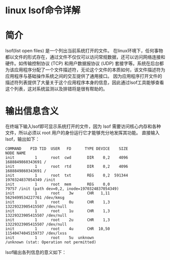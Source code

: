 # linux lsof命令详解
# 简介
lsof(list open files) 是一个列出当前系统打开的文件。
在linux环境下，任何事物都以文件的形式存在，通过文件不仅仅可以访问常规数据，还可以访问网络连接和硬件。如传输控制协议 (TCP) 和用户数据报协议 (UDP) 套接字等。系统在后台都为该应用程序分配了一个文件描述符，无论这个文件的本质如何，该文件描述符为应用程序与基础操作系统之间的交互提供了通用接口。 因为应用程序打开文件的描述符列表提供了大量关于这个应用程序本身的信息，因此通过lsof工具能够查看这个列表，这对系统监测以及排错将是很有帮助的。
# 输出信息含义
在终端下输入lsof即可显示系统打开的文件，因为 lsof 需要访问核心内存和各种文件，所以必须以 root 用户的身份运行它才能够充分地发挥其功能。
直接输入lsof，输出如下：
```Shell
COMMAND    PID TID  USER   FD      TYPE DEVICE    SIZE              NODE NAME        
init         1      root  cwd       DIR    0,2    4096  1688849860343691 /           
init         1      root  rtd       DIR    0,2    4096  1688849860343691 /           
init         1      root  txt       REG    0,2  591344  1970324837054349 /init       
init         1      root  mem       REG    0,0                     79757 /init (path dev=0,2, inode=1970324837054349)
init         1      root    3w      CHR   1,11          5629499534227761 /dev/kmsg   
init         1      root    0u      CHR    1,3         13229323905415507 /dev/null   
init         1      root    1u      CHR    1,3         13229323905415507 /dev/null   
init         1      root    2u      CHR    1,3         13229323905415507 /dev/null   
init         1      root    4u      CHR  10,50         11540474045159737 /dev/lxss   
init         1      root    5u  unknown                                  /unknown (stat: Operation not permitted)
```
lsof输出各列信息的意义如下：
